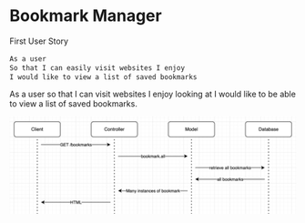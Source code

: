 # Bookmark Manager

First User Story 
```
As a user
So that I can easily visit websites I enjoy
I would like to view a list of saved bookmarks
```
As a user so that I can visit websites I enjoy looking at I would like to be able to view a list of saved bookmarks. 

![Domain Model](BookmarkDiagram.png)
